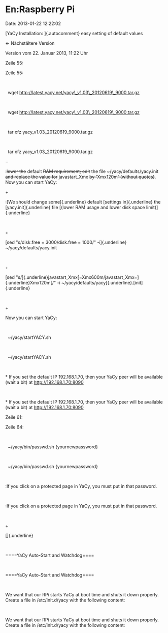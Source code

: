 En:Raspberry Pi
===============

Date: 2013-01-22 12:22:02

[YaCy Installation: ]{.autocomment} easy setting of default values

← Nächstältere Version

Version vom 22. Januar 2013, 11:22 Uhr

Zeile 55:

Zeile 55:

 

<div>

  wget http://latest.yacy.net/yacy\_v1.03\_20120619\_9000.tar.gz

</div>

 

<div>

  wget http://latest.yacy.net/yacy\_v1.03\_20120619\_9000.tar.gz

</div>

 

<div>

  tar xfz yacy\_v1.03\_20120619\_9000.tar.gz

</div>

 

<div>

  tar xfz yacy\_v1.03\_20120619\_9000.tar.gz

</div>

−

<div>

:~~lower the~~ default ~~RAM requirement; edit~~ the file
\~/yacy/defaults/yacy.init ~~and replace the value for~~ javastart\_Xmx
~~by \'~~Xmx120m~~\' (without quotes)~~. Now you can start YaCy:

</div>

\+

<div>

:[We should change some]{.underline} default [settings in]{.underline}
the [yacy.init]{.underline} file [(lower RAM usage and lower disk space
limit)]{.underline}

</div>

 

\+

<div>

[sed \"s/disk.free = 3000/disk.free = 1000/\" -i]{.underline}
\~/yacy/defaults/yacy.init

</div>

 

\+

<div>

[sed
\"s/]{.underline}javastart\_Xmx[=Xmx600m/javastart\_Xmx=]{.underline}Xmx120m[/\"
-i \~/yacy/defaults/yacy]{.underline}.[init]{.underline}

</div>

 

\+

<div>

Now you can start YaCy:

</div>

 

<div>

  \~/yacy/startYACY.sh

</div>

 

<div>

  \~/yacy/startYACY.sh

</div>

 

<div>

\* If you set the default IP 192.168.1.70, then your YaCy peer will be
available (wait a bit) at http://192.168.1.70:8090

</div>

 

<div>

\* If you set the default IP 192.168.1.70, then your YaCy peer will be
available (wait a bit) at http://192.168.1.70:8090

</div>

Zeile 61:

Zeile 64:

 

<div>

  \~/yacy/bin/passwd.sh {yournewpassword}

</div>

 

<div>

  \~/yacy/bin/passwd.sh {yournewpassword}

</div>

 

<div>

:If you click on a protected page in YaCy, you must put in that
password.

</div>

 

<div>

:If you click on a protected page in YaCy, you must put in that
password.

</div>

 

\+

<div>

[]{.underline}

</div>

 

<div>

====YaCy Auto-Start and Watchdog====

</div>

 

<div>

====YaCy Auto-Start and Watchdog====

</div>

 

<div>

We want that our RPi starts YaCy at boot time and shuts it down
properly. Create a file in /etc/init.d/yacy with the following content:

</div>

 

<div>

We want that our RPi starts YaCy at boot time and shuts it down
properly. Create a file in /etc/init.d/yacy with the following content:

</div>
